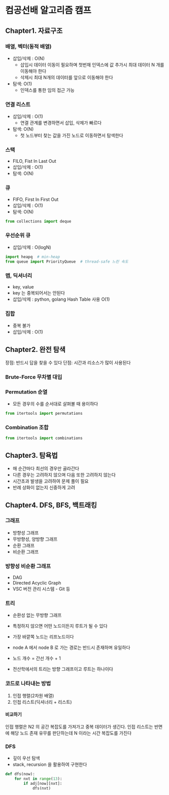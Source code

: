 # 컴공선배 알고리즘 캠프

## Chapter1. 자료구조

### 배열, 벡터(동적 배열)

- 삽입/삭제 : O(N)
    - 삽입시 데이터 이동이 필요하며 첫번재 인덱스에 값 추가시 최대 데이터 N 개를 이동해야 한다
    - 삭제시 최대 N개의 데이터를 앞으로 이동해야 한다
- 탐색: O(1)
    - 인덱스를 통한 임의 접근 가능

### 연결 리스트

- 삽입/삭제 : O(1)
    - 연결 관계를 변경하면서 삽입, 삭제가 빠르다
- 탐색: O(N)
    - 첫 노드부터 찾는 값을 가진 노드로 이동하면서 탐색한다

### 스택

- FILO, Fist In Last Out
- 삽입/삭제 : O(1)
- 탐색: O(N)

### 큐

- FIFO, First In First Out
- 삽입/삭제 : O(1)
- 탐색: O(N)

```python
from collections import deque
```

### 우선순위 큐

- 삽입/삭제 : O(logN)

```python
import heapq  # min-heap
from queue import PriorityQueue  # thread-safe 느린 속도
```

### 맵, 딕셔너리

- key, value
- key 는 중복되어서는 안된다
- 삽입/삭제 : python, golang Hash Table 사용 O(1)

### 집합

- 중복 불가
- 삽입/삭제 : O(1)

## Chapter2. 완전 탐색

장점: 반드시 답을 찾을 수 있다
단점: 시간과 리소스가 많이 사용된다

### Brute-Force 무차별 대입

### Permutation 순열

- 모든 경우의 수를 순서대로 살펴볼 때 용이하다

```python
from itertools import permutations
```

### Combination 조합

```python
from itertools import combinations
```

## Chapter3. 탐욕법

- 매 순간마다 최선의 경우만 골라간다
- 다른 경우는 고려하지 않으며 다음 또한 고려하지 않는다
- 시간초과 발생을 고려하여 문제 풀이 필요
- 반례 상화이 없는지 신중하게 고려

## Chapter4. DFS, BFS, 백트래킹

### 그래프

- 방향성 그래프
- 무방향성, 양방향 그래프
- 순환 그래프
- 비순환 그래프

### 방향성 비순환 그래프

- DAG
- Directed Acyclic Graph
- VSC 버전 관리 시스템 - Git 등

### 트리

- 순환성 없는 무방향 그래프
- 특정하지 않으면 어떤 노드이든지 루트가 될 수 있다
- 가장 바깥쪽 노드는 리프노드이다
- node A 에서 node B 로 가는 경로는 반드시 존재하며 유일하다
- 노드 개수 = 간선 개수 + 1

- 전산학에서의 트리는 방향 그래프이고 루트는 하나이다

### 코드로 나타내는 방법

1. 인접 행렬(2차원 배열)
2. 인접 리스트(딕셔너리 + 리스트)

#### 비교하기 
인접 행렬은 N2 의 공간 복잡도를 가져가고 중복 데이터가 생긴다. 
인접 리스트는 반면에 해당 노드 존재 유무를 판단하는데 N 이라는 시간 복잡도를 가진다 

### DFS 

- 깊이 우선 탐색 
- stack, recursion 을 활용하여 구현한다 

```python
def dfs(now):
    for nxt in range(13):
        if adj[now][nxt]:
            dfs(nxt)
```
